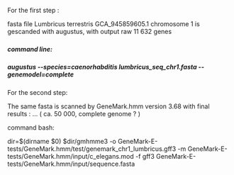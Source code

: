 

For the first step :

fasta file  Lumbricus terrestris GCA_945859605.1  chromosome 1  is gescanded with augustus, with output raw 11 632 genes


###
##### command line:
##### augustus --species=caenorhabditis lumbricus_seq_chr1.fasta --genemodel=complete

For the second step:

The same fasta is scanned by GeneMark.hmm version 3.68  with final results  : ...
( ca. 50 000, complete genome ? )

command bash:

dir=$(dirname $0)
$dir/gmhmme3  -o GeneMark-E-tests/GeneMark.hmm/test/genemark_chr1_lumbricus.gff3  -m GeneMark-E-tests/GeneMark.hmm/input/c_elegans.mod  -f gff3  GeneMark-E-tests/GeneMark.hmm/input/sequence.fasta
